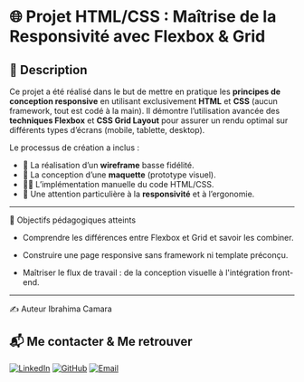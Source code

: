 # 🌐 Projet HTML/CSS : Maîtrise de la Responsivité avec Flexbox & Grid

## 📝 Description

Ce projet a été réalisé dans le but de mettre en pratique les **principes de conception responsive** en utilisant exclusivement **HTML** et **CSS** (aucun framework, tout est codé à la main). Il démontre l’utilisation avancée des **techniques Flexbox** et **CSS Grid Layout** pour assurer un rendu optimal sur différents types d’écrans (mobile, tablette, desktop).

Le processus de création a inclus :
- 🧱 La réalisation d’un **wireframe** basse fidélité.
- 🎨 La conception d’une **maquette** (prototype visuel).
- 🧑‍💻 L’implémentation manuelle du code HTML/CSS.
- 📱 Une attention particulière à la **responsivité** et à l’ergonomie.

---


🎯 Objectifs pédagogiques atteints
- Comprendre les différences entre Flexbox et Grid et savoir les combiner.

- Construire une page responsive sans framework ni template préconçu.

- Maîtriser le flux de travail : de la conception visuelle à l'intégration front-end.

---

✍️ Auteur
Ibrahima Camara

## 📬 Me contacter & Me retrouver

[![LinkedIn](https://img.shields.io/badge/LinkedIn-0A66C2?logo=linkedin&logoColor=white)](https://www.linkedin.com/in/ibrahima-camara-9904a729b)
[![GitHub](https://img.shields.io/badge/GitHub-100000?logo=github&logoColor=white)](https://github.com/Ibrahima47)
[![Email](https://img.shields.io/badge/Email-D14836?logo=gmail&logoColor=white)](mailto:ibrahimacamara370@gmail.com)
